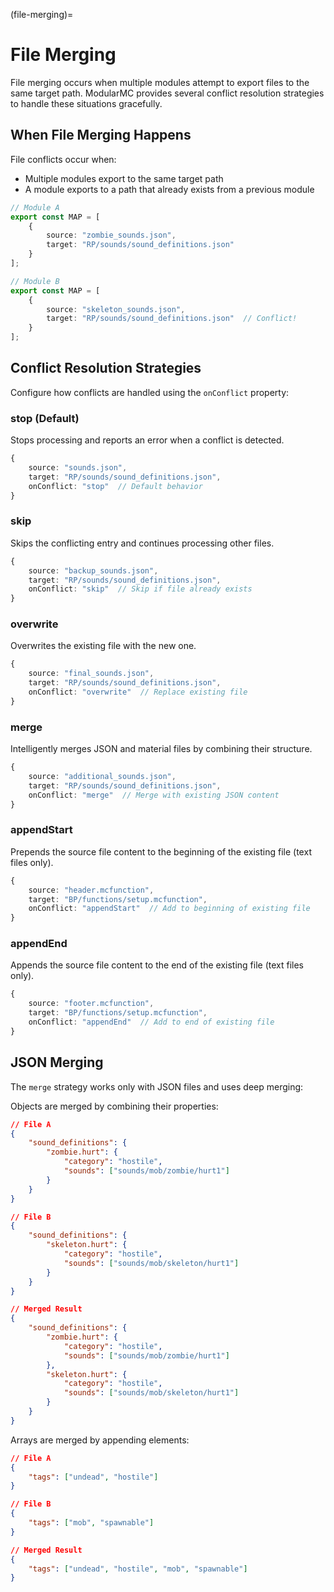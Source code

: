 (file-merging)=
# File Merging

File merging occurs when multiple modules attempt to export files to the same target path. ModularMC provides several conflict resolution strategies to handle these situations gracefully.

## When File Merging Happens

File conflicts occur when:
- Multiple modules export to the same target path
- A module exports to a path that already exists from a previous module

```typescript
// Module A
export const MAP = [
    {
        source: "zombie_sounds.json",
        target: "RP/sounds/sound_definitions.json"
    }
];

// Module B  
export const MAP = [
    {
        source: "skeleton_sounds.json", 
        target: "RP/sounds/sound_definitions.json"  // Conflict!
    }
];
```

## Conflict Resolution Strategies

Configure how conflicts are handled using the `onConflict` property:

### stop (Default)
Stops processing and reports an error when a conflict is detected.

```typescript
{
    source: "sounds.json",
    target: "RP/sounds/sound_definitions.json",
    onConflict: "stop"  // Default behavior
}
```

### skip
Skips the conflicting entry and continues processing other files.

```typescript
{
    source: "backup_sounds.json",
    target: "RP/sounds/sound_definitions.json", 
    onConflict: "skip"  // Skip if file already exists
}
```

### overwrite
Overwrites the existing file with the new one.

```typescript
{
    source: "final_sounds.json",
    target: "RP/sounds/sound_definitions.json",
    onConflict: "overwrite"  // Replace existing file
}
```

### merge
Intelligently merges JSON and material files by combining their structure.

```typescript
{
    source: "additional_sounds.json",
    target: "RP/sounds/sound_definitions.json",
    onConflict: "merge"  // Merge with existing JSON content
}
```

### appendStart
Prepends the source file content to the beginning of the existing file (text files only).

```typescript
{
    source: "header.mcfunction",
    target: "BP/functions/setup.mcfunction",
    onConflict: "appendStart"  // Add to beginning of existing file
}
```

### appendEnd
Appends the source file content to the end of the existing file (text files only).

```typescript
{
    source: "footer.mcfunction", 
    target: "BP/functions/setup.mcfunction",
    onConflict: "appendEnd"  // Add to end of existing file
}
```

## JSON Merging

The `merge` strategy works only with JSON files and uses deep merging:

Objects are merged by combining their properties:

```json
// File A
{
    "sound_definitions": {
        "zombie.hurt": {
            "category": "hostile",
            "sounds": ["sounds/mob/zombie/hurt1"]
        }
    }
}

// File B
{
    "sound_definitions": {
        "skeleton.hurt": {
            "category": "hostile", 
            "sounds": ["sounds/mob/skeleton/hurt1"]
        }
    }
}

// Merged Result
{
    "sound_definitions": {
        "zombie.hurt": {
            "category": "hostile",
            "sounds": ["sounds/mob/zombie/hurt1"]
        },
        "skeleton.hurt": {
            "category": "hostile",
            "sounds": ["sounds/mob/skeleton/hurt1"]
        }
    }
}
```

Arrays are merged by appending elements:

```json
// File A
{
    "tags": ["undead", "hostile"]
}

// File B  
{
    "tags": ["mob", "spawnable"]
}

// Merged Result
{
    "tags": ["undead", "hostile", "mob", "spawnable"]
}
```

